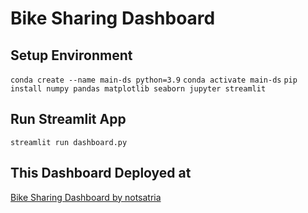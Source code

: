 # Bike Sharing Dashboard

## Setup Environment

`conda create --name main-ds python=3.9`
`conda activate main-ds`
`pip install numpy pandas matplotlib seaborn jupyter streamlit`

## Run Streamlit App

`streamlit run dashboard.py`

## This Dashboard Deployed at

[Bike Sharing Dashboard by notsatria](https://notsatria-bike-sharing.streamlit.app/.com)
